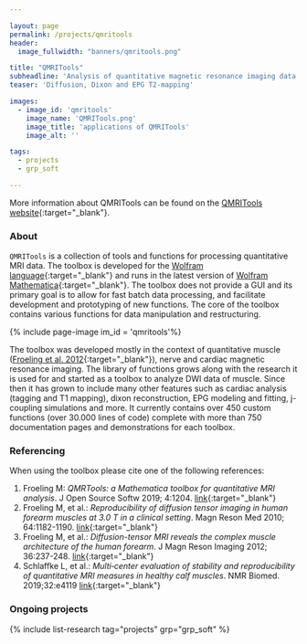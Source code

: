 ```yaml
---

layout: page
permalink: /projects/qmritools
header:
  image_fullwidth: "banners/qmritools.png"

title: "QMRITools"
subheadline: 'Analysis of quantitative magnetic resonance imaging data'
teaser: 'Diffusion, Dixon and EPG T2-mapping'

images:
  - image_id: 'qmritools'
    image_name: 'QMRITools.png'
    image_title: 'applications of QMRITools'
    image_alt: ''  

tags: 
  - projects
  - grp_soft

---
```


More information about QMRITools can be found on the [QMRITools website](https://www.qmritools.com/){:target="_blank"}.

### About

`QMRITools` is a collection of tools and functions for processing
quantitative MRI data. The toolbox is developed for the [Wolfram
language](https://www.wolfram.com/language/){:target="_blank"} and runs in the latest version of
[Wolfram Mathematica](http://www.wolfram.com/mathematica/){:target="_blank"}. The toolbox does not provide a GUI and its
primary goal is to allow for fast batch data processing, and
facilitate development and prototyping of new functions. The core of the
toolbox contains various functions for data manipulation and restructuring.

{% include page-image im_id = 'qmritools'%}

The toolbox was developed mostly in the context of quantitative muscle
([Froeling et al. 2012](https://onlinelibrary.wiley.com/doi/10.1002/jmri.23608){:target="_blank"}), nerve and cardiac magnetic resonance imaging. The library of functions grows along with the research it is
used for and started as a toolbox to analyze DWI data of muscle. Since
then it has grown to include many other features such as cardiac
analysis (tagging and T1 mapping), dixon reconstruction, EPG modeling
and fitting, j-coupling simulations and more. It currently contains over
450 custom functions (over 30.000 lines of code) complete with more than 750
documentation pages and demonstrations for each toolbox.

### Referencing

When using the toolbox please cite one of the following references:

1. Froeling M: *QMRTools: a Mathematica toolbox for quantitative MRI
    analysis*. J Open Source Softw 2019; 4:1204.
    [link](https://joss.theoj.org/papers/ef8bfb6c31499845d353b6a5af0d6300){:target="_blank"}
2. Froeling M, et al.: *Reproducibility of diffusion tensor imaging in
    human forearm muscles at 3.0 T in a clinical setting*. Magn Reson Med
    2010; 64:1182-1190.
    [link](https://onlinelibrary.wiley.com/doi/full/10.1002/mrm.22477){:target="_blank"}
3. Froeling M, et al.: *Diffusion-tensor MRI reveals the complex muscle
    architecture of the human forearm*. J Magn Reson Imaging 2012;
    36:237-248.
    [link](https://onlinelibrary.wiley.com/doi/10.1002/jmri.23608){:target="_blank"}
4. Schlaffke L, et al.: *Multi‐center evaluation of stability and reproducibility of
   quantitative MRI measures in healthy calf muscles*. NMR Biomed. 2019;32:e4119
   [link](https://onlinelibrary.wiley.com/doi/full/10.1002/nbm.4119){:target="_blank"}

### Ongoing projects

{% include list-research tag="projects" grp="grp_soft" %}
